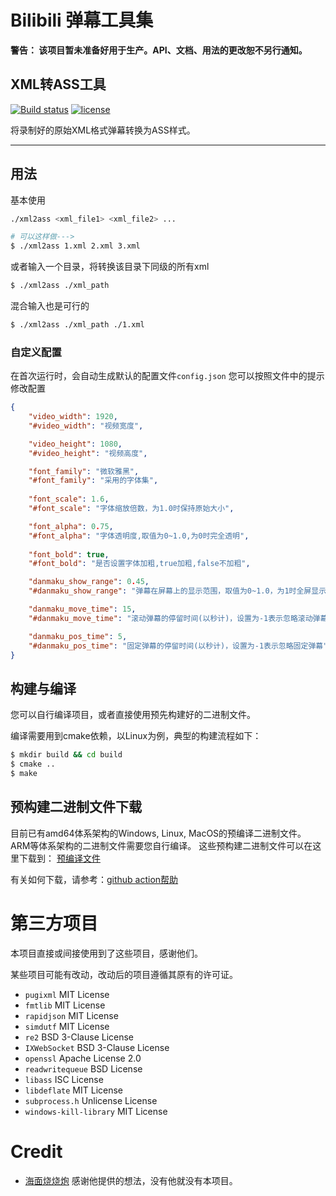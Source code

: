 # Bilibili 弹幕工具集

**警告： 该项目暂未准备好用于生产。API、文档、用法的更改恕不另行通知。**

## XML转ASS工具

[![Build status][github-action-build-image]][github-action-build-url]    [![license][license-image]][license-url]

[github-action-build-image]: https://github.com/windowsair/bilibili_danmuku/actions/workflows/build-binary.yml/badge.svg
[github-action-build-url]: https://github.com/windowsair/bilibili_danmuku/actions/workflows/build-binary.yml


[license-image]: https://img.shields.io/badge/license-GPLv3-green.svg
[license-url]: https://github.com/windowsair/corsacOTA/LICENSE


将录制好的原始XML格式弹幕转换为ASS样式。


----

## 用法


基本使用
```bash
./xml2ass <xml_file1> <xml_file2> ...

# 可以这样做--->
$ ./xml2ass 1.xml 2.xml 3.xml 
```

或者输入一个目录，将转换该目录下同级的所有xml

```bash
$ ./xml2ass ./xml_path
```

混合输入也是可行的

```bash
$ ./xml2ass ./xml_path ./1.xml
```

### 自定义配置

在首次运行时，会自动生成默认的配置文件`config.json`
您可以按照文件中的提示修改配置

```json
{
	"video_width": 1920,
	"#video_width": "视频宽度",

	"video_height": 1080,
	"#video_height": "视频高度",

	"font_family": "微软雅黑",
	"#font_family": "采用的字体集",
  
	"font_scale": 1.6,
	"#font_scale": "字体缩放倍数，为1.0时保持原始大小",

	"font_alpha": 0.75,
	"#font_alpha": "字体透明度,取值为0~1.0,为0时完全透明",
  
	"font_bold": true,
	"#font_bold": "是否设置字体加粗,true加粗,false不加粗",

	"danmaku_show_range": 0.45,
	"#danmaku_show_range": "弹幕在屏幕上的显示范围，取值为0~1.0，为1时全屏显示",

	"danmaku_move_time": 15,
	"#danmaku_move_time": "滚动弹幕的停留时间(以秒计)，设置为-1表示忽略滚动弹幕",

	"danmaku_pos_time": 5,
	"#danmaku_pos_time": "固定弹幕的停留时间(以秒计)，设置为-1表示忽略固定弹幕"
}
```


## 构建与编译

您可以自行编译项目，或者直接使用预先构建好的二进制文件。

编译需要用到cmake依赖，以Linux为例，典型的构建流程如下：
```bash
$ mkdir build && cd build
$ cmake ..
$ make
```


## 预构建二进制文件下载

目前已有amd64体系架构的Windows, Linux, MacOS的预编译二进制文件。 ARM等体系架构的二进制文件需要您自行编译。
这些预构建二进制文件可以在这里下载到： [预编译文件](https://github.com/windowsair/bilibili_danmaku/actions/workflows/build-binary.yml)


有关如何下载，请参考：[github action帮助](https://docs.github.com/cn/actions/managing-workflow-runs/downloading-workflow-artifacts)


# 第三方项目

本项目直接或间接使用到了这些项目，感谢他们。

某些项目可能有改动，改动后的项目遵循其原有的许可证。

- `pugixml` MIT License
- `fmtlib` MIT License
- `rapidjson` MIT License
- `simdutf` MIT License
- `re2` BSD 3-Clause License
- `IXWebSocket` BSD 3-Clause License
- `openssl` Apache License 2.0
- `readwritequeue` BSD License
- `libass` ISC License
- `libdeflate` MIT License
- `subprocess.h` Unlicense License
- `windows-kill-library` MIT License

# Credit

- [海面烧烧炮](https://space.bilibili.com/2437955) 感谢他提供的想法，没有他就没有本项目。

